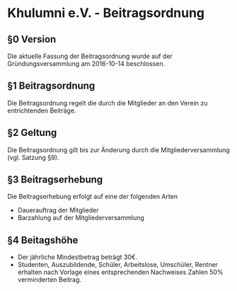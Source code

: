 Khulumni e.V. - Beitragsordnung
============================================

## §0 Version

Die aktuelle Fassung der Beitragsordnung wurde auf der Gründungsversammlung am 2016-10-14 beschlossen.


## §1 Beitragsordnung

Die Beitragsordnung regelt die durch die Mitglieder an den Verein zu entrichtenden Beiträge.


## §2 Geltung

Die Beitragsordnung gilt bis zur Änderung durch die Mitgliederversammlung (vgl. Satzung §9).


## §3 Beitragserhebung

Die Beitragserhebung erfolgt auf eine der folgenden Arten

* Dauerauftrag der Mitglieder
* Barzahlung auf der Mitgliederversammlung


## §4 Beitagshöhe

* Der jährliche Mindestbetrag beträgt 30€.
* Studenten, Auszubildende, Schüler, Arbeitslose, Umschüler, Rentner erhalten nach Vorlage eines entsprechenden Nachweises Zahlen 50% verminderten Beitrag.

